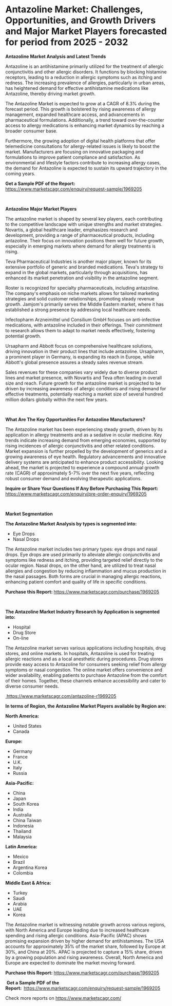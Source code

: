 <p><h1>Antazoline Market: Challenges, Opportunities, and Growth Drivers and Major Market Players forecasted for period from 2025 - 2032</h1></p><p><strong>Antazoline Market Analysis and Latest Trends</strong></p>
<p><p>Antazoline is an antihistamine primarily utilized for the treatment of allergic conjunctivitis and other allergic disorders. It functions by blocking histamine receptors, leading to a reduction in allergic symptoms such as itching and redness. The increasing prevalence of allergies, particularly in urban areas, has heightened demand for effective antihistamine medications like Antazoline, thereby driving market growth.</p><p>The Antazoline Market is expected to grow at a CAGR of 8.3% during the forecast period. This growth is bolstered by rising awareness of allergy management, expanded healthcare access, and advancements in pharmaceutical formulations. Additionally, a trend toward over-the-counter access to allergy medications is enhancing market dynamics by reaching a broader consumer base. </p><p>Furthermore, the growing adoption of digital health platforms that offer telemedicine consultations for allergy-related issues is likely to boost the market. Manufacturers are focusing on innovative packaging and formulations to improve patient compliance and satisfaction. As environmental and lifestyle factors contribute to increasing allergy cases, the demand for Antazoline is expected to sustain its upward trajectory in the coming years.</p></p>
<p><strong>Get a Sample PDF of the Report:&nbsp;</strong> <a href="https://www.marketscagr.com/enquiry/request-sample/1969205?utm_campaign=2138&utm_medium=2&utm_source=Github&utm_content=ia&utm_term=31032025&utm_id=antazoline">https://www.marketscagr.com/enquiry/request-sample/1969205</a></p>
<p>&nbsp;</p>
<p><strong>Antazoline Major Market Players</strong></p>
<p><p>The antazoline market is shaped by several key players, each contributing to the competitive landscape with unique strengths and market strategies. Novartis, a global healthcare leader, emphasizes research and development, providing a range of pharmaceutical products, including antazoline. Their focus on innovation positions them well for future growth, especially in emerging markets where demand for allergy treatments is rising.</p><p>Teva Pharmaceutical Industries is another major player, known for its extensive portfolio of generic and branded medications. Teva's strategy to expand in the global markets, particularly through acquisitions, has enhanced its market penetration and visibility in the antazoline segment.</p><p>Roster is recognized for specialty pharmaceuticals, including antazoline. The company's emphasis on niche markets allows for tailored marketing strategies and solid customer relationships, promoting steady revenue growth. Jamjom's primarily serves the Middle Eastern market, where it has established a strong presence by addressing local healthcare needs.</p><p>Infectopharm Arzneimittel und Consilium GmbH focuses on anti-infective medications, with antazoline included in their offerings. Their commitment to research allows them to adapt to market needs effectively, fostering potential growth.</p><p>Ursapharm and Abbott focus on comprehensive healthcare solutions, driving innovation in their product lines that include antazoline. Ursapharm, a prominent player in Germany, is expanding its reach in Europe, while Abbott's global presence assures a steady sales revenue stream.</p><p>Sales revenues for these companies vary widely due to diverse product lines and market presence, with Novartis and Teva often leading in overall size and reach. Future growth for the antazoline market is projected to be driven by increasing awareness of allergic conditions and rising demand for effective treatments, potentially reaching a market size of several hundred million dollars globally within the next few years.</p></p>
<p>&nbsp;</p>
<p><strong>What Are The Key Opportunities For Antazoline Manufacturers?</strong></p>
<p><p>The Antazoline market has been experiencing steady growth, driven by its application in allergy treatments and as a sedative in ocular medicine. Key trends indicate increasing demand from emerging economies, supported by rising incidences of allergic conjunctivitis and other related conditions. Market expansion is further propelled by the development of generics and a growing awareness of eye health. Regulatory advancements and innovative delivery systems are anticipated to enhance product accessibility. Looking ahead, the market is projected to experience a compound annual growth rate (CAGR) of approximately 5-7% over the next five years, reflecting robust consumer demand and evolving therapeutic applications.</p></p>
<p><strong>Inquire or Share Your Questions If Any Before Purchasing This Report:</strong> <a href="https://www.marketscagr.com/enquiry/pre-order-enquiry/1969205?utm_campaign=2138&utm_medium=2&utm_source=Github&utm_content=ia&utm_term=31032025&utm_id=antazoline">https://www.marketscagr.com/enquiry/pre-order-enquiry/1969205</a></p>
<p>&nbsp;</p>
<p><strong>Market Segmentation</strong></p>
<p><strong>The Antazoline Market Analysis by types is segmented into:</strong></p>
<p><ul><li>Eye Drops</li><li>Nasal Drops</li></ul></p>
<p><p>The Antazoline market includes two primary types: eye drops and nasal drops. Eye drops are used primarily to alleviate allergic conjunctivitis and symptoms like redness and itching, providing targeted relief directly to the ocular region. Nasal drops, on the other hand, are utilized to treat nasal allergies and congestion by reducing inflammation and mucus production in the nasal passages. Both forms are crucial in managing allergic reactions, enhancing patient comfort and quality of life in specific conditions.</p></p>
<p><strong>Purchase this Report:&nbsp;</strong><a href="https://www.marketscagr.com/purchase/1969205?utm_campaign=2138&utm_medium=2&utm_source=Github&utm_content=ia&utm_term=31032025&utm_id=antazoline">https://www.marketscagr.com/purchase/1969205</a></p>
<p>&nbsp;</p>
<p><strong>The Antazoline Market Industry Research by Application is segmented into:</strong></p>
<p><ul><li>Hospital</li><li>Drug Store</li><li>On-line</li></ul></p>
<p><p>The Antazoline market serves various applications including hospitals, drug stores, and online markets. In hospitals, Antazoline is used for treating allergic reactions and as a local anesthetic during procedures. Drug stores provide easy access to Antazoline for consumers seeking relief from allergy symptoms or nasal congestion. The online market offers convenience and wider availability, enabling patients to purchase Antazoline from the comfort of their homes. Together, these channels enhance accessibility and cater to diverse consumer needs.</p></p>
<p><a href="https://www.marketscagr.com/antazoline-r1969205?utm_campaign=2138&utm_medium=2&utm_source=Github&utm_content=ia&utm_term=31032025&utm_id=antazoline">&nbsp;https://www.marketscagr.com/antazoline-r1969205</a></p>
<p><strong>In terms of Region, the Antazoline Market Players available by Region are:</strong></p>
<p>
    <p> <strong> North America: </strong>
        <ul>
            <li>United States</li>
            <li>Canada</li>
        </ul>
        </p> 
    <p> <strong> Europe: </strong>
        <ul>
            <li>Germany</li>
            <li>France</li>
            <li>U.K.</li>
            <li>Italy</li>
            <li>Russia</li>
        </ul>
        </p> 
    <p> <strong> Asia-Pacific: </strong>
        <ul>
            <li>China</li>
            <li>Japan</li>
            <li>South Korea</li>
            <li>India</li>
            <li>Australia</li>
            <li>China Taiwan</li>
            <li>Indonesia</li>
            <li>Thailand</li>
            <li>Malaysia</li>
        </ul>
        </p> 
    <p> <strong> Latin America: </strong>
        <ul>
            <li>Mexico</li>
            <li>Brazil</li>
            <li>Argentina Korea</li>
            <li>Colombia</li>
        </ul>
        </p> 
    <p> <strong> Middle East & Africa: </strong>
        <ul>
            <li>Turkey</li>
            <li>Saudi</li>
            <li>Arabia</li>
            <li>UAE</li>
            <li>Korea</li>
        </ul>
    </p>
    </p>
<p><p>The Antazoline market is witnessing notable growth across various regions, with North America and Europe leading due to increased healthcare spending and rising allergic conditions. Asia-Pacific (APAC) shows promising expansion driven by higher demand for antihistamines. The USA accounts for approximately 35% of the market share, followed by Europe at 30%, and China at 20%. APAC is projected to capture a 15% share, driven by a growing population and rising awareness. Overall, North America and Europe are expected to dominate the market moving forward.</p></p>
<p><strong>Purchase this Report: </strong><a href="https://www.marketscagr.com/purchase/1969205?utm_campaign=2138&utm_medium=2&utm_source=Github&utm_content=ia&utm_term=31032025&utm_id=antazoline">https://www.marketscagr.com/purchase/1969205</a></p>
<p>&nbsp;<strong>Get a Sample PDF of the Report:&nbsp;&nbsp;</strong><a href="https://www.marketscagr.com/enquiry/request-sample/1969205?utm_campaign=2138&utm_medium=2&utm_source=Github&utm_content=ia&utm_term=31032025&utm_id=antazoline">https://www.marketscagr.com/enquiry/request-sample/1969205</a></p>
<p><strong></strong></p>
<p>Check more reports on <a href="https://www.marketscagr.com/?utm_campaign=2138&utm_medium=2&utm_source=Github&utm_content=ia&utm_term=31032025&utm_id=antazoline">https://www.marketscagr.com/</a></p>